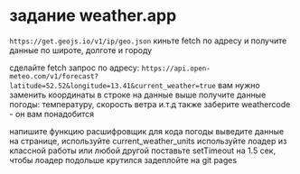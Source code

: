 # задание weather.app

`https://get.geojs.io/v1/ip/geo.json`
киньте fetch по адресу и получите данные по широте, долготе и городу

сделайте fetch запрос по адресу:
`https://api.open-meteo.com/v1/forecast?latitude=52.52&longitude=13.41&current_weather=true`
вам нужно заменить координаты в строке на данные выше
получите данные погоды: температуру, скорость ветра и.т.д
также заберите weathercode - он вам понадобится

напишите функцию расшифровщик для кода погоды
выведите данные на странице, используйте current_weather_units
используйте лоадер из классной работы или любой другой
поставьте setTimeout на 1.5 сек, чтобы лоадер подольше крутился
задеплойте на git pages
